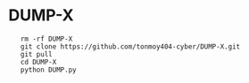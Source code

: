 # DUMP-X
       rm -rf DUMP-X
       git clone https://github.com/tonmoy404-cyber/DUMP-X.git
       git pull
       cd DUMP-X
       python DUMP.py
